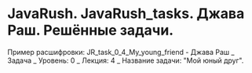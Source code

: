 # JavaRush. JavaRush_tasks. Джава Раш. Решённые задачи.
Пример расшифровки:
JR_task_0_4_My_young_friend - Джава Раш _ Задача _ Уровень: 0 _ Лекция: 4 _ Название задачи: "Мой юный друг".
